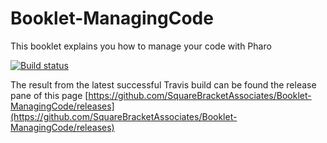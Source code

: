 # Booklet-ManagingCode
This booklet explains you how to manage your code with Pharo

[![Build status][badge]][travis]

[travis]: https://travis-ci.org/SquareBracketAssociates/Booklet-ManagingCode
[badge]: https://travis-ci.org/SquareBracketAssociates/Booklet-ManagingCode.svg?branch=master

The result from the latest successful Travis build can be found the release pane of this page
[https://github.com/SquareBracketAssociates/Booklet-ManagingCode/releases](https://github.com/SquareBracketAssociates/Booklet-ManagingCode/releases)

